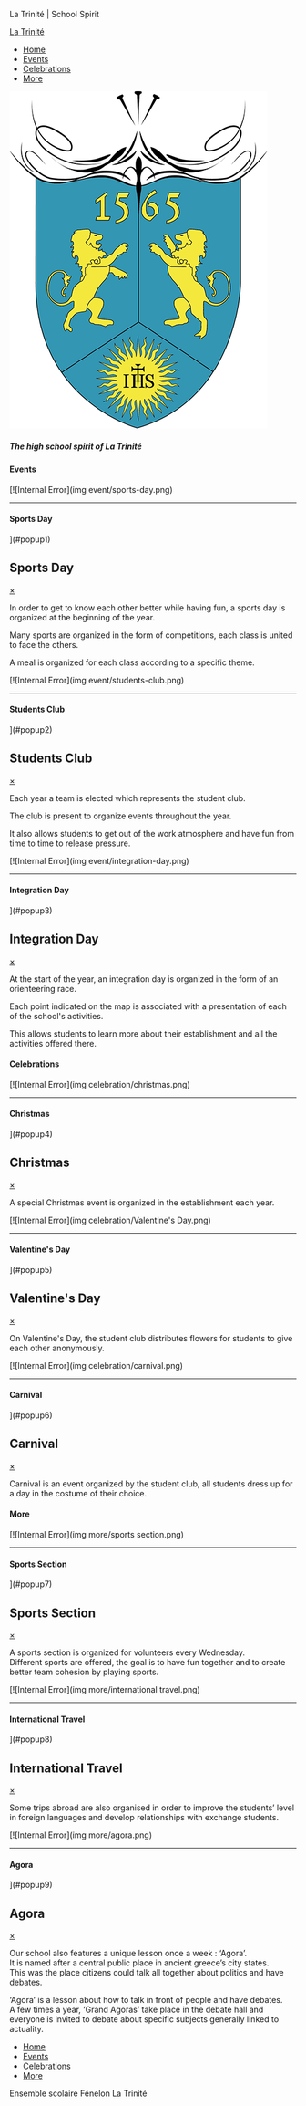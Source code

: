 La Trinité | School Spirit          

[La Trinité](#)

*   [Home](#home)
*   [Events](#event)
*   [Celebrations](#celebration)
*   [More](#more)

![](logo.png)

##### The high school spirit of La Trinité

#### Events

[![Internal Error](img event/sports-day.png)

* * *

#### Sports Day



](#popup1)

Sports Day
----------

[×](#event)

In order to get to know each other better while having fun, a sports day is organized at the beginning of the year.  
  
Many sports are organized in the form of competitions, each class is united to face the others.  
  
A meal is organized for each class according to a specific theme.

[![Internal Error](img event/students-club.png)

* * *

#### Students Club



](#popup2)

Students Club
-------------

[×](#event)

Each year a team is elected which represents the student club.  
  
The club is present to organize events throughout the year.  
  
It also allows students to get out of the work atmosphere and have fun from time to time to release pressure.

[![Internal Error](img event/integration-day.png)

* * *

#### Integration Day



](#popup3)

Integration Day
---------------

[×](#event)

At the start of the year, an integration day is organized in the form of an orienteering race.  
  
Each point indicated on the map is associated with a presentation of each of the school's activities.  
  
This allows students to learn more about their establishment and all the activities offered there.

#### Celebrations

[![Internal Error](img celebration/christmas.png)

* * *

#### Christmas



](#popup4)

Christmas
---------

[×](#celebration)

A special Christmas event is organized in the establishment each year.

[![Internal Error](img celebration/Valentine's Day.png)

* * *

#### Valentine's Day



](#popup5)

Valentine's Day
---------------

[×](#celebration)

On Valentine's Day, the student club distributes flowers for students to give each other anonymously.

[![Internal Error](img celebration/carnival.png)

* * *

#### Carnival



](#popup6)

Carnival
--------

[×](#celebration)

Carnival is an event organized by the student club, all students dress up for a day in the costume of their choice.

#### More

[![Internal Error](img more/sports section.png)

* * *

#### Sports Section



](#popup7)

Sports Section
--------------

[×](#more)

A sports section is organized for volunteers every Wednesday.  
Different sports are offered, the goal is to have fun together and to create better team cohesion by playing sports.

[![Internal Error](img more/international travel.png)

* * *

#### International Travel



](#popup8)

International Travel
--------------------

[×](#more)

Some trips abroad are also organised in order to improve the students’ level in foreign languages and develop relationships with exchange students.

[![Internal Error](img more/agora.png)

* * *

#### Agora



](#popup9)

Agora
-----

[×](#more)

Our school also features a unique lesson once a week : ‘Agora’.  
It is named after a central public place in ancient greece’s city states.  
This was the place citizens could talk all together about politics and have debates.  
  
‘Agora’ is a lesson about how to talk in front of people and have debates.  
A few times a year, ‘Grand Agoras’ take place in the debate hall and everyone is invited to debate about specific subjects generally linked to actuality.

[](https://www.facebook.com/fenelon.trinite.lyon/)[](https://www.linkedin.com/company-beta/5095430/)

*   [Home](#)
*   [Events](#event)
*   [Celebrations](#celebration)
*   [More](#more)

Ensemble scolaire Fénelon La Trinité
